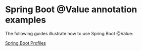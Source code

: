 # Spring Boot @Value annotation examples

The following guides illustrate how to use Spring Boot @Value:

[Spring Boot Profiles](https://gustavopeiretti.com/spring-boot-value-annotation/)

